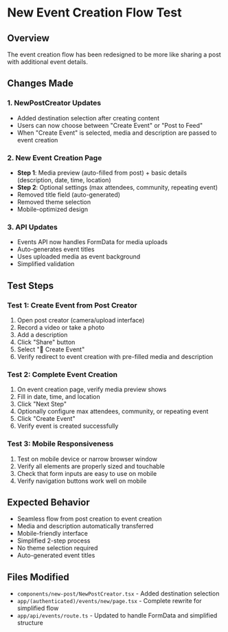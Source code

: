 # New Event Creation Flow Test

## Overview
The event creation flow has been redesigned to be more like sharing a post with additional event details.

## Changes Made

### 1. NewPostCreator Updates
- Added destination selection after creating content
- Users can now choose between "Create Event" or "Post to Feed"
- When "Create Event" is selected, media and description are passed to event creation

### 2. New Event Creation Page
- **Step 1**: Media preview (auto-filled from post) + basic details (description, date, time, location)
- **Step 2**: Optional settings (max attendees, community, repeating event)
- Removed title field (auto-generated)
- Removed theme selection
- Mobile-optimized design

### 3. API Updates
- Events API now handles FormData for media uploads
- Auto-generates event titles
- Uses uploaded media as event background
- Simplified validation

## Test Steps

### Test 1: Create Event from Post Creator
1. Open post creator (camera/upload interface)
2. Record a video or take a photo
3. Add a description
4. Click "Share" button
5. Select "📅 Create Event"
6. Verify redirect to event creation with pre-filled media and description

### Test 2: Complete Event Creation
1. On event creation page, verify media preview shows
2. Fill in date, time, and location
3. Click "Next Step"
4. Optionally configure max attendees, community, or repeating event
5. Click "Create Event"
6. Verify event is created successfully

### Test 3: Mobile Responsiveness
1. Test on mobile device or narrow browser window
2. Verify all elements are properly sized and touchable
3. Check that form inputs are easy to use on mobile
4. Verify navigation buttons work well on mobile

## Expected Behavior
- Seamless flow from post creation to event creation
- Media and description automatically transferred
- Mobile-friendly interface
- Simplified 2-step process
- No theme selection required
- Auto-generated event titles

## Files Modified
- `components/new-post/NewPostCreator.tsx` - Added destination selection
- `app/(authenticated)/events/new/page.tsx` - Complete rewrite for simplified flow
- `app/api/events/route.ts` - Updated to handle FormData and simplified structure